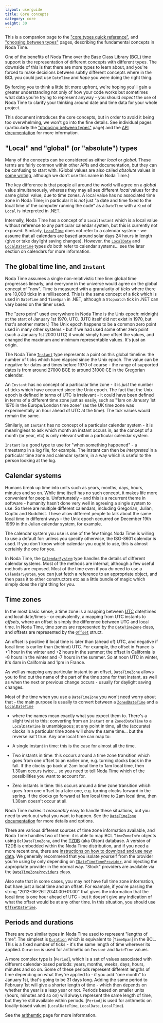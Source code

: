 ```yaml
---
layout: userguide
title: Core concepts
category: core
weight: 30
---
```


This is a companion page to the
["core types quick reference"](core-types.html), and ["choosing between types"](type-choices.html)
pages, describing the fundamental concepts in Noda Time.

One of the benefits of Noda Time over the Base Class Library (BCL)
time support is the representation of different concepts with
different types. The downside of this is that there are more types
to learn about, and you're forced to make decisions between subtly
different concepts where in the BCL you could just use `DateTime`
and *hope* you were doing the right thing.

By forcing you to think a little bit more upfront, we're hoping
you'll gain a greater understanding not only of how your code works
but sometimes what data you're trying to represent anyway - you
should *expect* the use of Noda Time to clarify your thinking around
date and time data for your whole project.

This document introduces the core concepts, but in order to avoid it
being too overwhelming, we won't go into the fine details. See
individual pages (particularly the ["choosing between
types"](type-choices.html) page) and the [API documentation][api]
for more information.

"Local" and "global" (or "absolute") types
------------------------------------------

Many of the concepts can be considered as either *local* or
*global*. These terms are fairly common within other APIs and
documentation, but they can be confusing to start with. (Global
values are also called *absolute* values in [some writing][2], although
we don't use this name in Noda Time.)

The key difference is that people all around the world will agree on
a *global* value simultaneously, whereas they may all see different
*local* values for the same global value, due to time zones. A local
value has no associated time zone in Noda Time; in particular it is
*not* just "a date and time fixed to the local time of the computer
running the code" as a `DateTime` with a `Kind` of `Local` is
interpreted in .NET.

Internally, Noda Time has a concept of a `LocalInstant` which is a
local value without reference to any particular calendar system, but
this is currently not exposed. Similarly, [`LocalTime`][LocalTime] does
not refer to a calendar system - we assume that all calendars are based
around solar days 24 hours in length (give or take daylight saving
changes). However, the [`LocalDate`][LocalDate] and
[`LocalDateTime`][LocalDateTime] types *do* both refer to calendar
systems... see the later section on calendars for more information.

The global time line, and `Instant`
-----------------------------------

Noda Time assumes a single non-relativistic time line: global time
progresses linearly, and everyone in the universe would agree on the
global concept of "now". Time is measured with a granularity of
*ticks* where there are 10,000 ticks in a millisecond. This is the
same concept of a tick which is used in `DateTime` and `TimeSpan` in
.NET, although a `Stopwatch` tick in .NET can vary based on the
timer used.

The "zero point" used everywhere in Noda Time is the Unix epoch:
midnight at the start of January 1st 1970, UTC. (UTC itself did not
exist in 1970, but that's another matter.) The Unix epoch happens
to be a common zero point used in many other systems - but if we had
used some other zero point (such a January 1st 2000 UTC) it would
simply have offset the values, and changed the maximum and minimum
representable values. It's just an origin.

The Noda Time [`Instant`][Instant] type represents a point on this
global timeline: the number of ticks which have elapsed since the Unix
epoch. The value can be negative for dates and times before 1970 of
course - the range of supported dates is from around 27000 BCE to
around 31000 CE in the Gregorian calendar.

An `Instant` has no concept of a particular time zone - it is 
*just* the number of ticks which have occurred since
the Unix epoch. The fact that the Unix epoch is defined in terms of
UTC is irrelevant - it could have been defined in terms of a
different time zone just as easily, such as "1am on January 1st 1970
in the Europe/London time zone" (as the UK time zone was
experimentally an hour ahead of UTC at the time). The tick values
would remain the same.

Similarly, an `Instant` has no concept of a particular calendar
system - it is meaningless to ask which month an instant occurs in,
as the concept of a month (or year, etc) is only relevant within a
particular calendar system.

`Instant` is a good type to use for "when something happened" - a
timestamp in a log file, for example. The instant can then be
*interpreted* in a particular time zone and calendar system, in a
way which is useful to the person looking at the log.

Calendar systems
----------------

Humans break up time into units such as years, months, days, hours,
minutes and so on. While time itself has no such concept, it makes
life more convenient for people. Unfortunately - and this is a
recurrent theme in software - humanity hasn't done very well in
agreeing a single system to use. So there are multiple different
calendars, including Gregorian, Julian, Coptic and Buddhist. These
allow different people to talk about the same local time in
different ways - the Unix epoch occurred on December 19th 1969 in
the Julian calendar system, for example.

The calendar system you use is one of the few things Noda Time is
willing to use a default for: unless you specify otherwise, the
ISO-8601 calendar is used. If you don't know which calendar you ought
to use, this is almost certainly the one for you.

In Noda Time, the [`CalendarSystem`][CalendarSystem] type handles the
details of different calendar systems. Most of the methods are internal,
although a few useful methods are exposed. Most of the time even if you
*do* need to use a `CalendarSystem`, you can just fetch a reference to
an appropriate object, and then pass it to other constructors etc as a
little bundle of magic which simply does the right thing for you.

<a name="time-zones">Time zones</a>
-----------------------------------

In the most basic sense, a time zone is a mapping between [UTC][]
date/times and local date/times - or equivalently, a mapping from
UTC instants to *offsets*, where an offset is simply the difference
between UTC and local time. In Noda Time, time zones are represented
by the [`DateTimeZone`][DateTimeZone] class, and offsets are represented
by the [`Offset`][Offset] struct.

An offset is positive if local time is later than (ahead of) UTC,
and negative if local time is earlier than (behind) UTC. For
example, the offset in France is +1 hour in the winter and +2 hours in
the summer; the offset in California is -8 hours in the winter and
-7 hours in the summer. So at noon UTC in winter, it's 4am in
California and 1pm in France.

As well as mapping any particular instant to an offset,
`DateTimeZone` allows you to find out the name of the part of the
time zone for that instant, as well as when the next or previous
change occurs - usually for daylight saving changes.

Most of the time when you use a `DateTimeZone` you won't need
worry about that - the main purpose is usually to convert between a
[`ZonedDateTime`][ZonedDateTime] and a [`LocalDateTime`][LocalDateTime]
- where the names mean exactly what you expect them to. There's a slight
twist to this: converting from an `Instant` or a `ZonedDateTime` to a
`LocalDateTime` is unambiguous; at any point in time, all the (accurate)
clocks in a particular time zone will show the same time... but the
reverse isn't true. Any one local time can map to:

- A single instant in time: this is the case for almost all the time.
- Two instants in time: this occurs around a time zone transition
which goes from one offset to an earlier one, e.g. turning clocks
back in the fall. If the clocks go back at 2am local time to 1am
local time, then 1.30am occurs twice... so you need to tell Noda
Time which of the possibilities you want to account for.
- Zero instants in time: this occurs around a time zone transition
which goes from one offset to a later one, e.g. turning clocks
forward in the spring. If the clocks go forward at 1am local time to
2am local time, then 1.30am doesn't occur at all.

Noda Time makes it *reasonably* easy to handle these situations, but
you need to work out what you want to happen. See the [`DateTimeZone`
documentation][DateTimeZone] for more details and options.

There are various different sources of time zone information available, and Noda Time
handles two of them: it is able to map BCL `TimeZoneInfo` objects using `BclDateTimeZone`,
and the [TZDB][TZDB] (aka Olson) database. A version of TZDB is embedded within the Noda Time
distribution, and if you need a more recent one, there are [instructions on how to download and
use new data](tzdb.html). We generally recommend that you isolate yourself from the provider you're
using by only depending on [`IDateTimeZoneProvider`][IDateTimeZoneProvider], and injecting the appropriate
provider in the normal way. "Stock" providers are available via the [`DateTimeZoneProviders`][DateTimeZoneProviders]
class.

Also note that in some cases, you may not have full time zone information,
but have just a local time and an offset. For example, if you're parsing the string
"2012-06-26T20:41:00+01:00" that gives the information that the local time is one hour
ahead of UTC - but it doesn't give any indication of what the offset would be at any other
time. In this situation, you should use [`OffsetDateTime`][OffsetDateTime].

Periods and durations
---------------------

There are two similar types in Noda Time used to represent "lengths of time". The simplest is [`Duration`][Duration]
which is equivalent to [`TimeSpan`] in the BCL. This is a fixed number of ticks - it's the same length of time
wherever its applied. `Duration` is used for arithmetic on `Instant` and `DateTime` values.

A more complex type is [`Period`], which is a set of values associated with different calendar-based periods: years,
months, weeks, days, hours, minutes and so on. Some of these periods represent different lengths of time depending on
what they're applied to - if you add "one month" to January 1st, that's going to be 31 days long. Adding the
same period to February 1st will give a shorter length of time - which then depends on whether the year is a leap
year or not. Periods based on smaller units (hours, minutes and so on) will always represent the same length of time,
but they're still available within periods. [`Period`] is used for arithmetic on locally-based values (`LocalDateTime`,
`LocalDate`, `LocalTime`).

See the [arithemtic](arithmetic.html) page for more information.

[api]: ../api/Index.html
[2]: http://blogs.msdn.com/b/bclteam/archive/2007/06/18/a-brief-history-of-datetime-anthony-moore.aspx
[LocalTime]: noda-type://NodaTime.LocalTime
[LocalDate]: noda-type://NodaTime.LocalDate
[LocalDateTime]: noda-type://NodaTime.LocalDateTime
[Instant]: noda-type://NodaTime.Instant
[CalendarSystem]: noda-type://NodaTime.CalendarSystem
[UTC]: http://en.wikipedia.org/wiki/Coordinated_Universal_Time
[DateTimeZone]: noda-type://NodaTime.DateTimeZone
[Offset]: noda-type://NodaTime.Offset
[Period]: noda-type://NodaTime.Period
[Duration]: noda-type://NodaTime.Duration
[OffsetDateTime]: noda-type://NodaTime.OffsetDateTime
[ZonedDateTime]: noda-type://NodaTime.ZonedDateTime
[TZDB]: http://www.iana.org/time-zones
[IDateTimeZoneProvider]: noda-type://NodaTime.IDateTimeZoneProvider
[DateTimeZoneProviders]: noda-type://NodaTime.DateTimeZoneProviders
